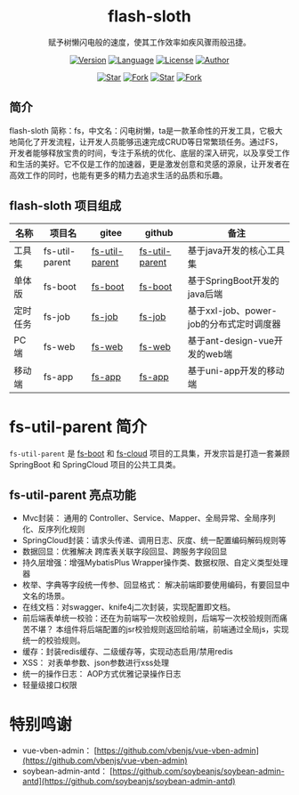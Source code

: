 <div align="center">
	<h1>flash-sloth</h1> 
    <p>赋予树懒闪电般的速度，使其工作效率如疾风骤雨般迅捷。</p>

[![Version](https://img.shields.io/badge/版本-0.0.1-brightgreen.svg)](https://github.com/flash-sloth/fs-boot)
[![Language](https://img.shields.io/badge/langs-Java%20%7C%20SpringCloud%20%7C%20Vue3%20%7C%20...-red?style=flat-square&color=42b883)](https://github.com/flash-sloth/fs-boot)
[![License](https://img.shields.io/github/license/flash-sloth/fs-util-parent?color=42b883&style=flat-square)](https://github.com/flash-sloth/fs-util-parent/blob/master/LICENSE)
[![Author](https://img.shields.io/badge/作者-tangyh|liulh|liy|hukz-orange.svg)](https://github.com/flash-sloth)

[![Star](https://img.shields.io/github/stars/flash-sloth/fs-boot?color=42b883&logo=github&style=flat-square)](https://github.com/flash-sloth/fs-boot/stargazers)
[![Fork](https://img.shields.io/github/forks/flash-sloth/fs-boot?color=42b883&logo=github&style=flat-square)](https://github.com/flash-sloth/fs-boot/network/members)
[![Star](https://gitee.com/flash-sloth/fs-boot/badge/star.svg?theme=gray)](https://gitee.com/flash-sloth/fs-boot/stargazers)
[![Fork](https://gitee.com/flash-sloth/fs-boot/badge/fork.svg?theme=gray)](https://gitee.com/flash-sloth/fs-boot/members)
</div>


## 简介

flash-sloth 简称：fs，中文名：闪电树懒，ta是一款革命性的开发工具，它极大地简化了开发流程，让开发人员能够迅速完成CRUD等日常繁琐任务。通过FS，开发者能够释放宝贵的时间，专注于系统的优化、底层的深入研究，以及享受工作和生活的美好。它不仅是工作的加速器，更是激发创意和灵感的源泉，让开发者在高效工作的同时，也能有更多的精力去追求生活的品质和乐趣。

## flash-sloth 项目组成

| 名称   | 项目名     | gitee                                          | github                                                     | 备注                           |
|------|---------|------------------------------------------------|------------------------------------------------------------|------------------------------|
| 工具集  | fs-util-parent | [fs-util-parent](https://gitee.com/flash-sloth/fs-util-parent) | [fs-util-parent](https://github.com/flash-sloth/fs-util-parent)           | 基于java开发的核心工具集               |
| 单体版  | fs-boot | [fs-boot](https://gitee.com/flash-sloth/fs-boot) | [fs-boot](https://github.com/flash-sloth/fs-boot)       | 基于SpringBoot开发的java后端        |
| 定时任务 | fs-job  | [fs-job](https://gitee.com/flash-sloth/fs-job)   | [fs-job](https://github.com/flash-sloth/fs-job)             | 基于xxl-job、power-job的分布式定时调度器 |
| PC端  | fs-web  | [fs-web](https://gitee.com/flash-sloth/fs-web)   | [fs-web](https://github.com/flash-sloth/fs-web)                     | 基于ant-design-vue开发的web端      |
| 移动端  | fs-app  | [fs-app](https://gitee.com/flash-sloth/fs-app)   | [fs-app](https://github.com/flash-sloth/fs-app)                     | 基于uni-app开发的移动端              |

# fs-util-parent 简介

`fs-util-parent` 是 [fs-boot](https://github.com/flash-sloth/fs-boot) 和 [fs-cloud](https://github.com/flash-sloth/fs-cloud) 项目的工具集，开发宗旨是打造一套兼顾 SpringBoot 和 SpringCloud 项目的公共工具类。

## fs-util-parent 亮点功能

- Mvc封装： 通用的 Controller、Service、Mapper、全局异常、全局序列化、反序列化规则
- SpringCloud封装：请求头传递、调用日志、灰度、统一配置编码解码规则等
- 数据回显：优雅解决 跨库表关联字段回显、跨服务字段回显
- 持久层增强：增强MybatisPlus Wrapper操作类、数据权限、自定义类型处理器
- 枚举、字典等字段统一传参、回显格式： 解决前端即要使用编码，有要回显中文名的场景。
- 在线文档：对swagger、knife4j二次封装，实现配置即文档。
- 前后端表单统一校验：还在为前端写一次校验规则，后端写一次校验规则而痛苦不堪？ 本组件将后端配置的jsr校验规则返回给前端，前端通过全局js，实现统一的校验规则。
- 缓存：封装redis缓存、二级缓存等，实现动态启用/禁用redis
- XSS： 对表单参数、json参数进行xss处理
- 统一的操作日志： AOP方式优雅记录操作日志
- 轻量级接口权限


# 特别鸣谢

* vue-vben-admin： [https://github.com/vbenjs/vue-vben-admin](https://github.com/vbenjs/vue-vben-admin)
* soybean-admin-antd： [https://github.com/soybeanjs/soybean-admin-antd](https://github.com/soybeanjs/soybean-admin-antd)